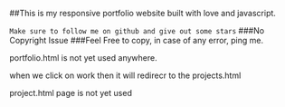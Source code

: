 ##This is my responsive portfolio website built with love and javascript.




`Make sure to follow me on github and give out some stars`
###No Copyright Issue
###Feel Free to copy, in case of any error,  ping me.


portfolio.html is not yet used anywhere.

when we click on work then it will redirecr to the projects.html

project.html page is not yet used
